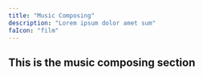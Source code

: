 ```yaml
---
title: "Music Composing"
description: "Lorem ipsum dolor amet sum"
faIcon: "film"
---
```


## This is the music composing section